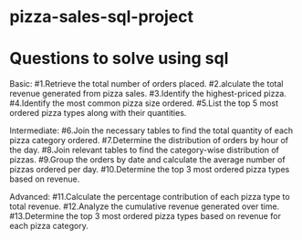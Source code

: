 # pizza-sales-sql-project
# Questions to solve using sql
Basic:
#1.Retrieve the total number of orders placed.
#2.alculate the total revenue generated from pizza sales.
#3.Identify the highest-priced pizza.
#4.Identify the most common pizza size ordered.
#5.List the top 5 most ordered pizza types along with their quantities.


Intermediate:
#6.Join the necessary tables to find the total quantity of each pizza category ordered.
#7.Determine the distribution of orders by hour of the day.
#8.Join relevant tables to find the category-wise distribution of pizzas.
#9.Group the orders by date and calculate the average number of pizzas ordered per day.
#10.Determine the top 3 most ordered pizza types based on revenue.

Advanced:
#11.Calculate the percentage contribution of each pizza type to total revenue.
#12.Analyze the cumulative revenue generated over time.
#13.Determine the top 3 most ordered pizza types based on revenue for each pizza category.
